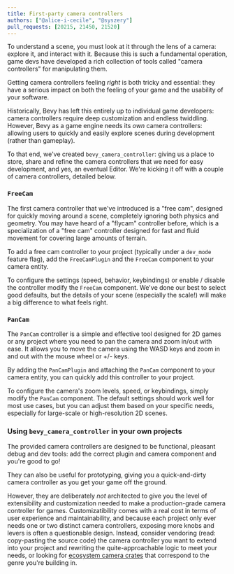 ```yaml
---
title: First-party camera controllers
authors: ["@alice-i-cecile", "@syszery"]
pull_requests: [20215, 21450, 21520]
---
```


To understand a scene, you must look at it through the lens of a camera: explore it, and interact with it.
Because this is such a fundamental operation, game devs have developed a rich collection of tools
called "camera controllers" for manipulating them.

Getting camera controllers feeling *right* is both tricky and essential: they have a serious
impact on both the feeling of your game and the usability of your software.

Historically, Bevy has left this entirely up to individual game developers:
camera controllers require deep customization and endless twiddling.
However, Bevy as a game engine needs its *own* camera controllers:
allowing users to quickly and easily explore scenes during development (rather than gameplay).

To that end, we've created `bevy_camera_controller`: giving us a place to store, share and refine the camera controllers
that we need for easy development, and yes, an eventual Editor.
We're kicking it off with a couple of camera controllers, detailed below.

### `FreeCam`

The first camera controller that we've introduced is a "free cam", designed for quickly moving around a scene,
completely ignoring both physics and geometry.
You may have heard of a "flycam" controller before, which is a specialization of a "free cam" controller
designed for fast and fluid movement for covering large amounts of terrain.

To add a free cam controller to your project (typically under a `dev_mode` feature flag),
add the `FreeCamPlugin` and the `FreeCam` component to your camera entity.

To configure the settings (speed, behavior, keybindings) or enable / disable the controller modify the `FreeCam` component.
We've done our best to select good defaults, but the details of your scene (especially the scale!) will make a big
difference to what feels right.

### `PanCam`

The `PanCam` controller is a simple and effective tool designed for 2D games or any project where you need
to pan the camera and zoom in/out with ease. It allows you to move the camera using the WASD keys and zoom
in and out with the mouse wheel or +/- keys.

By adding the `PanCamPlugin` and attaching the `PanCam` component to your camera entity, you can quickly add
this controller to your project.

To configure the camera's zoom levels, speed, or keybindings, simply modify the `PanCam` component. The default
settings should work well for most use cases, but you can adjust them based on your specific needs, especially
for large-scale or high-resolution 2D scenes.

### Using `bevy_camera_controller` in your own projects

The provided camera controllers are designed to be functional, pleasant debug and dev tools:
add the correct plugin and camera component and you're good to go!

They can also be useful for prototyping, giving you a quick-and-dirty camera controller
as you get your game off the ground.

However, they are deliberately *not* architected to give you the level of extensibility and customization
needed to make a production-grade camera controller for games.
Customizatibility comes with a real cost in terms of user experience and maintainability,
and because each project only ever needs one or two distinct camera controllers, exposing more knobs and levers is often a questionable design.
Instead, consider vendoring (read: copy-pasting the source code) the camera controller you want to extend
into your project and rewriting the quite-approachable logic to meet your needs,
or looking for [ecosystem camera crates](https://bevy.org/assets/#camera) that correspond to the genre you're building in.
